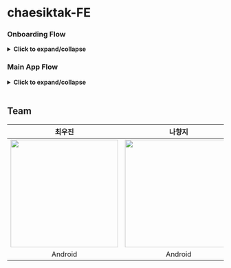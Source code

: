 # chaesiktak-FE


### Onboarding Flow
<details>
  <summary><strong>Click to expand/collapse</strong></summary>
  
| Step            | Description | Image |
|----------------|------------|--------------------------------------------------------------|
| **Splash** | 앱 실행 시 처음 표시되는 화면 | <img src="https://github.com/woojin-devv/chaesiktak_screen/blob/main/splash.png?raw=true" height="200"> |
| **Intro** | 앱의 주요 기능을 소개하는 화면 | <img src="https://github.com/woojin-devv/chaesiktak_screen/blob/main/intro.png?raw=true" height="200"> |
| **Login** | 기존 사용자가 계정 정보를 입력하여 로그인하는 화면 | <img src="https://github.com/woojin-devv/chaesiktak_screen/blob/main/login.png?raw=true" height="200"> |
| **Forgot Password** | 사용자가 비밀번호를 잊었을 경우 이메일을 입력하여 재설정할 수 있도록 돕는 화면 | <img src="https://github.com/woojin-devv/chaesiktak_screen/blob/main/forgot%20password.png?raw=true" height="200"> |
| **Join (Sign Up)** | 신규 사용자가 계정을 생성하는 화면으로, 이메일, 비밀번호 입력 및 추가 정보를 입력 | <img src="https://github.com/woojin-devv/chaesiktak_screen/blob/main/join.png?raw=true" height="200"> |
| **Terms of Service (TOS)** | 회원가입 시 이용 약관 및 개인정보 처리방침을 확인하고 동의할 수 있는 화면 | <img src="https://github.com/woojin-devv/chaesiktak_screen/blob/main/TOS.png?raw=true" height="200"> |

</details>

### Main App Flow<!-- {"fold":true} -->
<details>
  <summary><strong>Click to expand/collapse</strong></summary>

| Step       | Description                                                      | Image |
|------------|------------------------------------------------------------------|--------------------------------------------------------------|
| **Home**   | 사용자가 로그인 후 처음 접하는 메인 화면으로, 주요 기능으로 이동할 수 있는 하단 네비게이션 제공 | <img src="https://github.com/woojin-devv/chaesiktak_screen/blob/main/Home.png?raw=true" height="200"> |
| **Scanner** | 사용자가 카메라를 이용해 이미지 스캔, 스캔된 이미지 데이터를 분석 대체 식재료 추천 | <img src="https://github.com/woojin-devv/chaesiktak_screen/blob/main/Scanner.png?raw=true" height="200"> |
| **MyInfo** | 사용자의 프로필 정보 및 계정 설정을 관리할 수 있는 화면 | <img src="https://github.com/woojin-devv/chaesiktak_screen/blob/main/Myinfo.png?raw=true" height="200"> |

</details>

</br>


## Team
|최우진|나향지|
|:---:|:---:|
|<a href="https://github.com/woojin-devv"><img src="https://avatars.githubusercontent.com/woojin-devv" width="250"></a>|<a href="https://github.com/hyonjji"><img src="https://avatars.githubusercontent.com/hyonjji" width="250"></a>|
|Android|Android|
